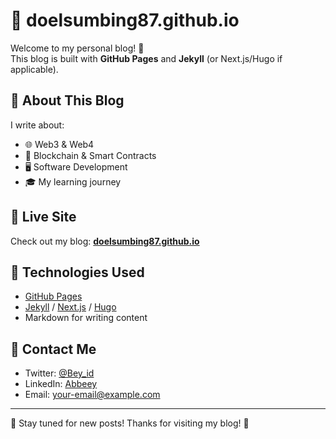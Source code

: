 # 📝 doelsumbing87.github.io  

Welcome to my personal blog! 🚀  
This blog is built with **GitHub Pages** and **Jekyll** (or Next.js/Hugo if applicable).  

## 📖 About This Blog  
I write about:  
- 🌐 Web3 & Web4  
- 🔗 Blockchain & Smart Contracts  
- 🖥️ Software Development  
- 🎓 My learning journey  

## 🚀 Live Site  
Check out my blog: **[doelsumbing87.github.io](https://doelsumbing87.github.io/)**  

## 🔧 Technologies Used  
- [GitHub Pages](https://pages.github.com/)  
- [Jekyll](https://jekyllrb.com/) / [Next.js](https://nextjs.org/) / [Hugo](https://gohugo.io/)  
- Markdown for writing content  

## 📩 Contact Me  
- Twitter: [@Bey_id](https://x.com/Bey_id)  
- LinkedIn: [Abbeey](https://www.linkedin.com/in/abbeey/)  
- Email: [your-email@example.com](mailto:your-email@example.com)  

---

🚀 Stay tuned for new posts! Thanks for visiting my blog! 🎉  
